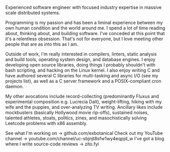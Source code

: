 Experienced software engineer with focused industry expertise in massive scale distributed systems.

Programming is my passion and has been a liminal experience between my own human condition and the world around me. I spend a lot of time reading about, thinking about, and building software. I've conceded at this point that it's a relentless obsession. That's not for everyone, but I love meeting other people that are as into this as I am.

Outside of work, I'm really interested in compilers, linters, static analysis and build tools, operating system design, and database engines. I enjoy developing open source libraries, doing things I probably shouldn't with bash scripting, and hacking on the Linux kernel. I also enjoy writing C and have authored several C libraries for multi-tasking and async I/O (see my projects list), as well as a C server framework and a POSIX-compliant cron daemon.

My other avocations include record-collecting (predominantly Fluxus and experimental composition e.g. Lucrecia Dalt), weight-lifting, hiking with my wife and the puppies, and over-analyzing TV writing. Ancillary likes include mockbusters (basically Hollywood movie rip-offs), sustained noises, talented athletes, stoats, politics, zines, and masochistically solving Leetcode problems with x86 assembly.

See what I'm working on -> github.com/exbotanical
Check out my YouTube channel -> youtube.com/channel/uc-sbjnjt8sfw1wy4eqpjd_w
I've got a blog where I write source-code reviews -> zito.fyi
